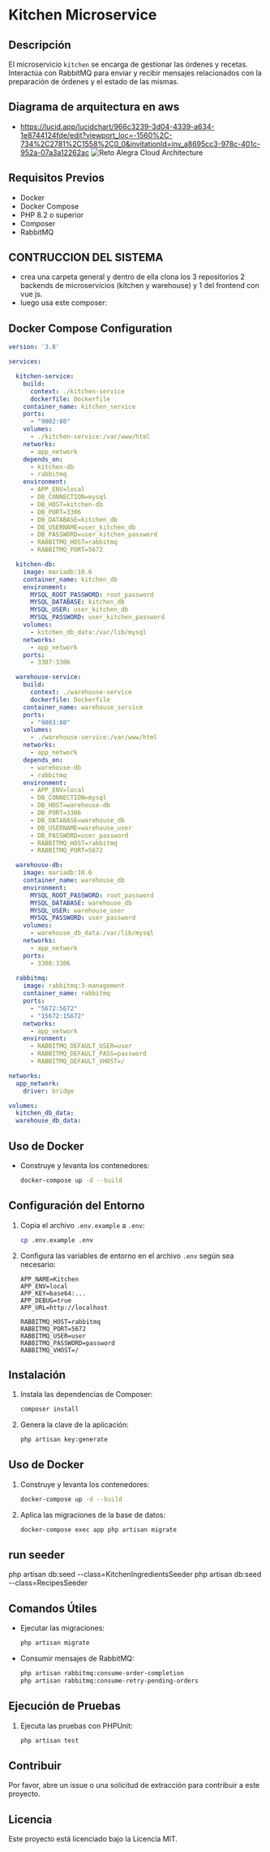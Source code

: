 # Kitchen Microservice

## Descripción
El microservicio `kitchen` se encarga de gestionar las órdenes y recetas. Interactúa con RabbitMQ para enviar y recibir mensajes relacionados con la preparación de órdenes y el estado de las mismas.

## Diagrama de arquitectura en aws
- https://lucid.app/lucidchart/966c3239-3d04-4339-a634-1e8744124fde/edit?viewport_loc=-1560%2C-734%2C2781%2C1558%2C0_0&invitationId=inv_a8695cc3-978c-401c-952a-07a3a12262ac
  ![Reto Alegra Cloud Architecture](https://github.com/italomendoza/alegra-kitchen-service/assets/56613885/6845ab74-3432-44a7-bf39-1a12e9420e30)


## Requisitos Previos
- Docker
- Docker Compose
- PHP 8.2 o superior
- Composer
- RabbitMQ

## CONTRUCCION DEL SISTEMA
- crea una carpeta general y dentro de ella clona los 3 repositorios 2 backends de microservicios (kitchen y warehouse) y 1 del frontend con vue js.
- luego usa este composer:

## Docker Compose Configuration

```yaml
version: '3.8'

services:

  kitchen-service:
    build:
      context: ./kitchen-service
      dockerfile: Dockerfile
    container_name: kitchen_service
    ports:
      - "9002:80"
    volumes:
      - ./kitchen-service:/var/www/html
    networks:
      - app_network
    depends_on:
      - kitchen-db
      - rabbitmq
    environment:
      - APP_ENV=local
      - DB_CONNECTION=mysql
      - DB_HOST=kitchen-db
      - DB_PORT=3306
      - DB_DATABASE=kitchen_db
      - DB_USERNAME=user_kitchen_db
      - DB_PASSWORD=user_kitchen_password
      - RABBITMQ_HOST=rabbitmq
      - RABBITMQ_PORT=5672

  kitchen-db:
    image: mariadb:10.6
    container_name: kitchen_db
    environment:
      MYSQL_ROOT_PASSWORD: root_password
      MYSQL_DATABASE: kitchen_db
      MYSQL_USER: user_kitchen_db
      MYSQL_PASSWORD: user_kitchen_password
    volumes:
      - kitchen_db_data:/var/lib/mysql
    networks:
      - app_network
    ports:
      - 3307:3306

  warehouse-service:
    build:
      context: ./warehouse-service
      dockerfile: Dockerfile
    container_name: warehouse_service
    ports:
      - "9003:80"
    volumes:
      - ./warehouse-service:/var/www/html
    networks:
      - app_network
    depends_on: 
      - warehouse-db
      - rabbitmq
    environment:
      - APP_ENV=local
      - DB_CONNECTION=mysql
      - DB_HOST=warehouse-db
      - DB_PORT=3306
      - DB_DATABASE=warehouse_db
      - DB_USERNAME=warehouse_user
      - DB_PASSWORD=user_password
      - RABBITMQ_HOST=rabbitmq
      - RABBITMQ_PORT=5672

  warehouse-db:
    image: mariadb:10.6
    container_name: warehouse_db
    environment:
      MYSQL_ROOT_PASSWORD: root_password
      MYSQL_DATABASE: warehouse_db
      MYSQL_USER: warehouse_user
      MYSQL_PASSWORD: user_password
    volumes:
      - warehouse_db_data:/var/lib/mysql
    networks:
      - app_network
    ports:
      - 3308:3306
  
  rabbitmq:
    image: rabbitmq:3-management
    container_name: rabbitmq
    ports:
      - "5672:5672"
      - "15672:15672"
    networks:
      - app_network
    environment:
      - RABBITMQ_DEFAULT_USER=user
      - RABBITMQ_DEFAULT_PASS=password
      - RABBITMQ_DEFAULT_VHOST=/

networks:
  app_network:
    driver: bridge

volumes:
  kitchen_db_data:
  warehouse_db_data:
```

## Uso de Docker
- Construye y levanta los contenedores:
    ```bash
    docker-compose up -d --build
    ```

## Configuración del Entorno
1. Copia el archivo `.env.example` a `.env`:
    ```bash
    cp .env.example .env
    ```
2. Configura las variables de entorno en el archivo `.env` según sea necesario:
    ```dotenv
    APP_NAME=Kitchen
    APP_ENV=local
    APP_KEY=base64:...
    APP_DEBUG=true
    APP_URL=http://localhost

    RABBITMQ_HOST=rabbitmq
    RABBITMQ_PORT=5672
    RABBITMQ_USER=user
    RABBITMQ_PASSWORD=password
    RABBITMQ_VHOST=/
    ```

## Instalación
1. Instala las dependencias de Composer:
    ```bash
    composer install
    ```
2. Genera la clave de la aplicación:
    ```bash
    php artisan key:generate
    ```

## Uso de Docker
1. Construye y levanta los contenedores:
    ```bash
    docker-compose up -d --build
    ```
2. Aplica las migraciones de la base de datos:
    ```bash
    docker-compose exec app php artisan migrate
    ```

## run seeder

php artisan db:seed --class=KitchenIngredientsSeeder
php artisan db:seed --class=RecipesSeeder

## Comandos Útiles
- Ejecutar las migraciones:
    ```bash
    php artisan migrate
    ```
- Consumir mensajes de RabbitMQ:
    ```bash
    php artisan rabbitmq:consume-order-completion
    php artisan rabbitmq:consume-retry-pending-orders
    ```

## Ejecución de Pruebas
1. Ejecuta las pruebas con PHPUnit:
    ```bash
    php artisan test
    ```

## Contribuir
Por favor, abre un issue o una solicitud de extracción para contribuir a este proyecto.

## Licencia
Este proyecto está licenciado bajo la Licencia MIT.





